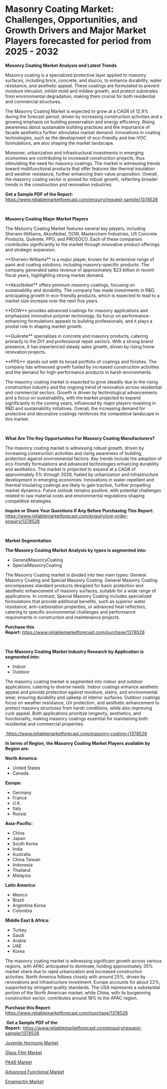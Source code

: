 <p><h1>Masonry Coating Market: Challenges, Opportunities, and Growth Drivers and Major Market Players forecasted for period from 2025 - 2032</h1></p><p><strong>Masonry Coating Market Analysis and Latest Trends</strong></p>
<p><p>Masonry coating is a specialized protective layer applied to masonry surfaces, including brick, concrete, and stucco, to enhance durability, water resistance, and aesthetic appeal. These coatings are formulated to prevent moisture intrusion, inhibit mold and mildew growth, and protect substrates from environmental degradation, making them crucial for both residential and commercial structures.</p><p>The Masonry Coating Market is expected to grow at a CAGR of 12.9% during the forecast period, driven by increasing construction activities and a growing emphasis on building preservation and energy efficiency. Rising awareness about sustainable building practices and the importance of facade aesthetics further stimulates market demand. Innovations in coating technologies, such as the development of eco-friendly and low-VOC formulations, are also shaping the market landscape. </p><p>Moreover, urbanization and infrastructural investments in emerging economies are contributing to increased construction projects, thus stimulating the need for masonry coatings. The market is witnessing trends toward multifunctional products that offer features like thermal insulation and weather resistance, further enhancing their value proposition. Overall, the masonry coating sector is poised for robust growth, reflecting broader trends in the construction and renovation industries.</p></p>
<p><strong>Get a Sample PDF of the Report:&nbsp;</strong> <a href="https://www.reliablemarketforecast.com/enquiry/request-sample/1378528?utm_campaign=2011&utm_medium=2&utm_source=Github&utm_content=ia&utm_term=31032025&utm_id=masonry-coating">https://www.reliablemarketforecast.com/enquiry/request-sample/1378528</a></p>
<p>&nbsp;</p>
<p><strong>Masonry Coating Major Market Players</strong></p>
<p><p>The Masonry Coating Market features several key players, including Sherwin-Williams, AkzoNobel, DOW, Masterchem Industries, US Concrete Products, Quikrete, PPG, and PROSOCO. Each of these companies contributes significantly to the market through innovative product offerings and strategic expansion.</p><p>**Sherwin-Williams** is a major player, known for its extensive range of paint and coating solutions, including masonry-specific products. The company generated sales revenue of approximately $23 billion in recent fiscal years, highlighting strong market demand.</p><p>**AkzoNobel** offers premium masonry coatings, focusing on sustainability and durability. The company has made investments in R&D, anticipating growth in eco-friendly products, which is expected to lead to a market size increase over the next five years.</p><p>**DOW** provides advanced coatings for masonry applications and emphasizes innovative polymer technology. Its focus on performance-enhancing formulations appeals to building professionals, and it plays a pivotal role in shaping market growth.</p><p>**Quikrete** specializes in concrete and masonry products, catering primarily to the DIY and professional repair sectors. With a strong brand presence, it has experienced steady sales growth, driven by rising home renovation projects.</p><p>**PPG** stands out with its broad portfolio of coatings and finishes. The company has witnessed growth fueled by increased construction activities and the demand for high-performance products in harsh environments.</p><p>The masonry coating market is expected to grow steadily due to the rising construction industry and the ongoing trend of renovation across residential and commercial sectors. Growth is driven by technological advancements and a focus on sustainability, with the market projected to expand significantly in the coming years, influenced by major players investing in R&D and sustainability initiatives. Overall, the increasing demand for protective and decorative coatings reinforces the competitive landscape in this market.</p></p>
<p>&nbsp;</p>
<p><strong>What Are The Key Opportunities For Masonry Coating Manufacturers?</strong></p>
<p><p>The masonry coating market is witnessing robust growth, driven by increasing construction activities and rising awareness of building protection against environmental factors. Key trends include the adoption of eco-friendly formulations and advanced technologies enhancing durability and aesthetics. The market is projected to expand at a CAGR of approximately 5% through 2028, fueled by urbanization and infrastructure development in emerging economies. Innovations in water-repellent and thermal insulating coatings are likely to gain traction, further propelling market dynamics. Future outlook remains positive, with potential challenges related to raw material costs and environmental regulations shaping competitive strategies.</p></p>
<p><strong>Inquire or Share Your Questions If Any Before Purchasing This Report:</strong> <a href="https://www.reliablemarketforecast.com/enquiry/pre-order-enquiry/1378528?utm_campaign=2011&utm_medium=2&utm_source=Github&utm_content=ia&utm_term=31032025&utm_id=masonry-coating">https://www.reliablemarketforecast.com/enquiry/pre-order-enquiry/1378528</a></p>
<p>&nbsp;</p>
<p><strong>Market Segmentation</strong></p>
<p><strong>The Masonry Coating Market Analysis by types is segmented into:</strong></p>
<p><ul><li>GeneralMasonryCoating</li><li>SpecialMasonryCoating</li></ul></p>
<p><p>The Masonry Coating market is divided into two main types: General Masonry Coating and Special Masonry Coating. General Masonry Coating encompasses standard products designed for basic protection and aesthetic enhancement of masonry surfaces, suitable for a wide range of applications. In contrast, Special Masonry Coating includes specialized formulations that provide additional benefits, such as superior water resistance, anti-carbonation properties, or advanced heat reflection, catering to specific environmental challenges and performance requirements in construction and maintenance projects.</p></p>
<p><strong>Purchase this Report:&nbsp;</strong><a href="https://www.reliablemarketforecast.com/purchase/1378528?utm_campaign=2011&utm_medium=2&utm_source=Github&utm_content=ia&utm_term=31032025&utm_id=masonry-coating">https://www.reliablemarketforecast.com/purchase/1378528</a></p>
<p>&nbsp;</p>
<p><strong>The Masonry Coating Market Industry Research by Application is segmented into:</strong></p>
<p><ul><li>Indoor</li><li>Outdoor</li></ul></p>
<p><p>The masonry coating market is segmented into indoor and outdoor applications, catering to diverse needs. Indoor coatings enhance aesthetic appeal and provide protection against moisture, stains, and environmental wear, ensuring durability and upkeep of interior surfaces. Outdoor coatings focus on weather resistance, UV protection, and aesthetic enhancement to protect masonry structures from harsh conditions, while also improving curb appeal. Both applications prioritize longevity, aesthetics, and functionality, making masonry coatings essential for maintaining both residential and commercial properties.</p></p>
<p><a href="https://www.reliablemarketforecast.com/masonry-coating-r1378528?utm_campaign=2011&utm_medium=2&utm_source=Github&utm_content=ia&utm_term=31032025&utm_id=masonry-coating">&nbsp;https://www.reliablemarketforecast.com/masonry-coating-r1378528</a></p>
<p><strong>In terms of Region, the Masonry Coating Market Players available by Region are:</strong></p>
<p>
    <p> <strong> North America: </strong>
        <ul>
            <li>United States</li>
            <li>Canada</li>
        </ul>
        </p> 
    <p> <strong> Europe: </strong>
        <ul>
            <li>Germany</li>
            <li>France</li>
            <li>U.K.</li>
            <li>Italy</li>
            <li>Russia</li>
        </ul>
        </p> 
    <p> <strong> Asia-Pacific: </strong>
        <ul>
            <li>China</li>
            <li>Japan</li>
            <li>South Korea</li>
            <li>India</li>
            <li>Australia</li>
            <li>China Taiwan</li>
            <li>Indonesia</li>
            <li>Thailand</li>
            <li>Malaysia</li>
        </ul>
        </p> 
    <p> <strong> Latin America: </strong>
        <ul>
            <li>Mexico</li>
            <li>Brazil</li>
            <li>Argentina Korea</li>
            <li>Colombia</li>
        </ul>
        </p> 
    <p> <strong> Middle East & Africa: </strong>
        <ul>
            <li>Turkey</li>
            <li>Saudi</li>
            <li>Arabia</li>
            <li>UAE</li>
            <li>Korea</li>
        </ul>
    </p>
    </p>
<p><p>The masonry coating market is witnessing significant growth across various regions, with APAC anticipated to dominate, holding approximately 35% market share due to rapid urbanization and increased construction activities. North America follows closely with around 25%, driven by renovations and infrastructure investment. Europe accounts for about 22%, supported by stringent quality standards. The USA represents a substantial portion of the North American market, while China, with its burgeoning construction sector, contributes around 18% to the APAC region.</p></p>
<p><strong>Purchase this Report: </strong><a href="https://www.reliablemarketforecast.com/purchase/1378528?utm_campaign=2011&utm_medium=2&utm_source=Github&utm_content=ia&utm_term=31032025&utm_id=masonry-coating">https://www.reliablemarketforecast.com/purchase/1378528</a></p>
<p>&nbsp;<strong>Get a Sample PDF of the Report:&nbsp;&nbsp;</strong><a href="https://www.reliablemarketforecast.com/enquiry/request-sample/1378528?utm_campaign=2011&utm_medium=2&utm_source=Github&utm_content=ia&utm_term=31032025&utm_id=masonry-coating">https://www.reliablemarketforecast.com/enquiry/request-sample/1378528</a></p>
<p><strong></strong></p>
<p><p><a href="https://github.com/sadaandilou/Market-Research-Report-List-1/blob/main/juvenile-hormone-market.md?utm_campaign=2011&utm_medium=2&utm_source=Github&utm_content=ia&utm_term=31032025&utm_id=masonry-coating">Juvenile Hormone Market</a></p><p><a href="https://github.com/delcirodda4f/Market-Research-Report-List-1/blob/main/glass-film-market.md?utm_campaign=2011&utm_medium=2&utm_source=Github&utm_content=ia&utm_term=31032025&utm_id=masonry-coating">Glass Film Market</a></p><p><a href="https://github.com/miehldobin1w/Market-Research-Report-List-1/blob/main/pa46-market.md?utm_campaign=2011&utm_medium=2&utm_source=Github&utm_content=ia&utm_term=31032025&utm_id=masonry-coating">PA46 Market</a></p><p><a href="https://github.com/meenafadilkh/Market-Research-Report-List-1/blob/main/advanced-functional-market.md?utm_campaign=2011&utm_medium=2&utm_source=Github&utm_content=ia&utm_term=31032025&utm_id=masonry-coating">Advanced Functional Market</a></p><p><a href="https://github.com/seherlouize/Market-Research-Report-List-1/blob/main/emamectin-market.md?utm_campaign=2011&utm_medium=2&utm_source=Github&utm_content=ia&utm_term=31032025&utm_id=masonry-coating">Emamectin Market</a></p></p>
